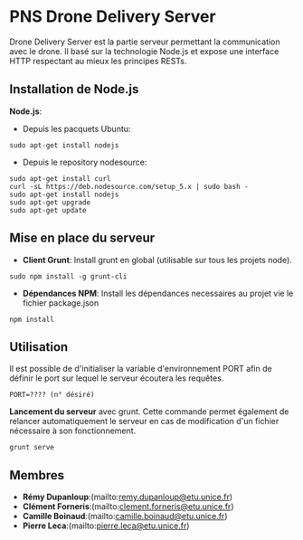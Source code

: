 PNS Drone Delivery Server
=========================

Drone Delivery Server est la partie serveur permettant la communication avec le drone.
Il basé sur la technologie Node.js et expose une interface HTTP respectant au mieux les principes
RESTs.

## Installation de Node.js

**Node.js**:
  - Depuis les pacquets Ubuntu:
```
sudo apt-get install nodejs
```
  - Depuis le repository nodesource:
```
sudo apt-get install curl
curl -sL https://deb.nodesource.com/setup_5.x | sudo bash -
sudo apt-get install nodejs
sudo apt-get upgrade
sudo apt-get update
```

## Mise en place du serveur

* **Client Grunt**: Install grunt en global (utilisable sur tous les
projets node).
```
sudo npm install -g grunt-cli
```

* **Dépendances NPM**: Install les dépendances necessaires au projet vie le
fichier package.json
```
npm install
```

## Utilisation

Il est possible de d'initialiser la variable d'environnement PORT afin de définir
le port sur lequel le serveur écoutera les requêtes.
```
PORT=???? (n° désiré)
```

**Lancement du serveur** avec grunt. Cette commande permet également de relancer
automatiquement le serveur en cas de modification d'un fichier nécessaire  à son
fonctionnement.
```
grunt serve
```

## Membres

* **Rémy Dupanloup**:(mailto:remy.dupanloup@etu.unice.fr)
* **Clément Forneris**:(mailto:clement.forneris@etu.unice.fr)
* **Camille Boinaud**:(mailto:camille.boinaud@etu.unice.fr)
* **Pierre Leca**:(mailto:pierre.leca@etu.unice.fr)
